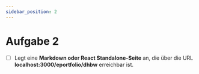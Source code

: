 ```yaml
---
sidebar_position: 2
---
```


# Aufgabe 2

- [ ] Legt eine **Markdown oder React Standalone-Seite** an, die über die URL **localhost:3000/eportfolio/dhbw** erreichbar ist.